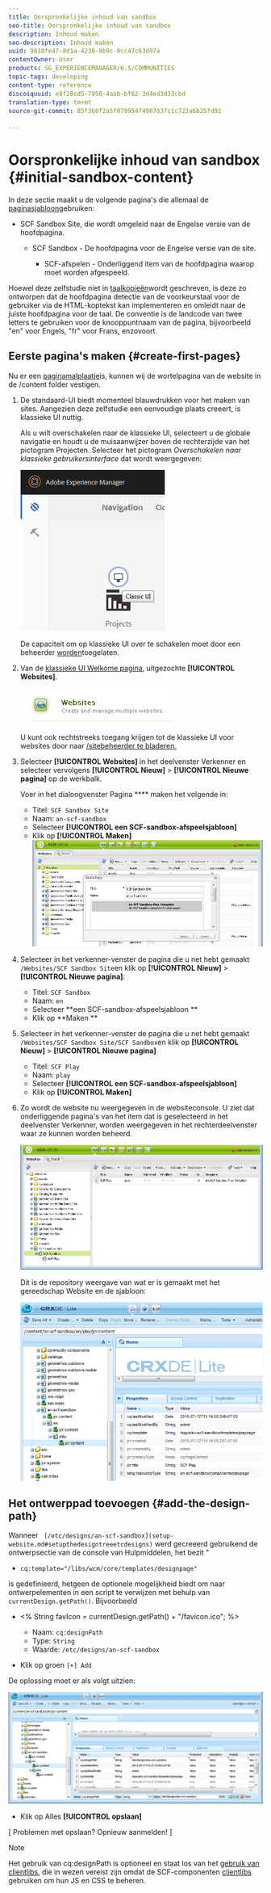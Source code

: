 ```yaml
---
title: Oorspronkelijke inhoud van sandbox
seo-title: Oorspronkelijke inhoud van sandbox
description: Inhoud maken
seo-description: Inhoud maken
uuid: 9810fe47-8d1a-4238-9b9c-0cc47c63d97a
contentOwner: User
products: SG_EXPERIENCEMANAGER/6.5/COMMUNITIES
topic-tags: developing
content-type: reference
discoiquuid: e8f28cd5-7950-4aab-bf62-3d4ed3d33cbd
translation-type: tm+mt
source-git-commit: 85f3b8f2a5f079954f4907037c1c722a6b25fd91

---
```



# Oorspronkelijke inhoud van sandbox {#initial-sandbox-content}

In deze sectie maakt u de volgende pagina&#39;s die allemaal de [paginasjabloon](initial-app.md#createthepagetemplate)gebruiken:

* SCF Sandbox Site, die wordt omgeleid naar de Engelse versie van de hoofdpagina.

   * SCF Sandbox - De hoofdpagina voor de Engelse versie van de site.

      * SCF-afspelen - Onderliggend item van de hoofdpagina waarop moet worden afgespeeld.

Hoewel deze zelfstudie niet in [taalkopieën](../../help/sites-administering/tc-prep.md)wordt geschreven, is deze zo ontworpen dat de hoofdpagina detectie van de voorkeurstaal voor de gebruiker via de HTML-koptekst kan implementeren en omleidt naar de juiste hoofdpagina voor de taal. De conventie is de landcode van twee letters te gebruiken voor de knooppuntnaam van de pagina, bijvoorbeeld &quot;en&quot; voor Engels, &quot;fr&quot; voor Frans, enzovoort.

## Eerste pagina&#39;s maken {#create-first-pages}

Nu er een [paginamalplaatje](initial-app.md#createthepagetemplate)is, kunnen wij de wortelpagina van de website in de /content folder vestigen.

1. De standaard-UI biedt momenteel blauwdrukken voor het maken van sites. Aangezien deze zelfstudie een eenvoudige plaats creeert, is klassieke UI nuttig.

   Als u wilt overschakelen naar de klassieke UI, selecteert u de globale navigatie en houdt u de muisaanwijzer boven de rechterzijde van het pictogram Projecten. Selecteer het pictogram *Overschakelen naar klassieke gebruikersinterface* dat wordt weergegeven:

   ![chlimage_1-36](assets/chlimage_1-36.png)

   De capaciteit om op klassieke UI over te schakelen moet door een beheerder [worden](../../help/sites-administering/enable-classic-ui.md)toegelaten.

1. Van de [klassieke UI Welkome pagina](http://localhost:4502/welcome.html), uitgezochte **[!UICONTROL Websites]**.

   ![chlimage_1-37](assets/chlimage_1-37.png)

   U kunt ook rechtstreeks toegang krijgen tot de klassieke UI voor websites door naar [/sitebeheerder te bladeren.](http://localhost:4502/siteadmin)

1. Selecteer **[!UICONTROL Websites]** in het deelvenster Verkenner en selecteer vervolgens **[!UICONTROL Nieuw]** > **[!UICONTROL Nieuwe pagina]** op de werkbalk.

   Voer in het dialoogvenster Pagina **** maken het volgende in:

   * Titel: `SCF Sandbox Site`
   * Naam: `an-scf-sandbox`
   * Selecteer **[!UICONTROL een SCF-sandbox-afspeelsjabloon]**
   * Klik op **[!UICONTROL Maken]**
   ![chlimage_1-38](assets/chlimage_1-38.png)

1. Selecteer in het verkenner-venster de pagina die u net hebt gemaakt `/Websites/SCF Sandbox Site`en klik op **[!UICONTROL Nieuw]** > **[!UICONTROL Nieuwe pagina]**:

   * Titel: `SCF Sandbox`
   * Naam: `en`
   * Selecteer **een SCF-sandbox-afspeelsjabloon **
   * Klik op **Maken **

1. Selecteer in het verkenner-venster de pagina die u net hebt gemaakt `/Websites/SCF Sandbox Site/SCF Sandbox`en klik op **[!UICONTROL Nieuw]** > **[!UICONTROL Nieuwe pagina]**

   * Titel: `SCF Play`
   * Naam: `play`
   * Selecteer **[!UICONTROL een SCF-sandbox-afspeelsjabloon]**
   * Klik op **[!UICONTROL Maken]**

1. Zo wordt de website nu weergegeven in de websiteconsole. U ziet dat onderliggende pagina&#39;s van het item dat is geselecteerd in het deelvenster Verkenner, worden weergegeven in het rechterdeelvenster waar ze kunnen worden beheerd.

   ![chlimage_1-39](assets/chlimage_1-39.png)

   Dit is de repository weergave van wat er is gemaakt met het gereedschap Website en de sjabloon:

   ![chlimage_1-40](assets/chlimage_1-40.png)

## Het ontwerppad toevoegen {#add-the-design-path}

Wanneer ` [/etc/designs/an-scf-sandbox](setup-website.md#setupthedesigntreeetcdesigns)` werd gecreeerd gebruikend de ontwerpsectie van de console van Hulpmiddelen, het bezit &quot;

* `cq:template="/libs/wcm/core/templates/designpage"`

is gedefinieerd, hetgeen de optionele mogelijkheid biedt om naar ontwerpelementen in een script te verwijzen met behulp van `currentDesign.getPath()`. Bijvoorbeeld

* &lt;% String favIcon = currentDesign.getPath() + &quot;/favicon.ico&quot;; %>


   * Naam: `cq:designPath`
   * Type: `String`
   * Waarde: `/etc/designs/an-scf-sandbox`

* Klik op groen `[+] Add`

De oplossing moet er als volgt uitzien:

![chlimage_1-41](assets/chlimage_1-41.png)

* Klik op Alles **[!UICONTROL opslaan]**

[ Problemen met opslaan? Opnieuw aanmelden! ]

>[!NOTE]
>
>Het gebruik van cq:designPath is optioneel en staat los van het [gebruik van clientlibs](develop-app.md#includeclientlibsintemplate), die in wezen vereist zijn omdat de SCF-componenten [clientlibs](client-customize.md#clientlibs-for-scf) gebruiken om hun JS en CSS te beheren.



